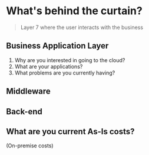 # What's behind the curtain?

> Layer 7 where the user interacts with the business

## Business Application Layer

1. Why are you interested in going to the cloud?
2. What are your applications?
3. What problems are you currently having?

## Middleware

## Back-end

## What are you current As-Is costs?

(On-premise costs)
